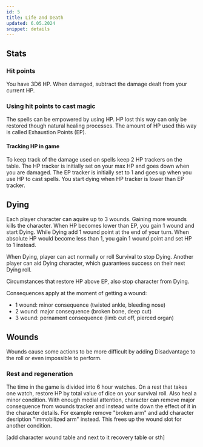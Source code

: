 ```yaml
---
id: 5
title: Life and Death
updated: 6.05.2024
snippet: details
---
```


## Stats
### Hit points

You have 3D6 HP. When damaged, subtract the damage dealt from your current HP.

### Using hit points to cast magic

The spells can be empowered by using HP.
HP lost this way can only be restored though natural healing processes.
The amount of HP used this way is called Exhaustion Points (EP).

#### Tracking HP in game
To keep track of the damage used on spells keep 2 HP trackers on the table.
The HP tracker is initially set on your max HP and goes down when you are damaged.
The EP tracker is initially set to 1 and goes up when you use HP to cast spells.
You start dying when HP tracker is lower than EP tracker.

## Dying

Each player character can aquire up to 3 wounds. Gaining more wounds kills the character.
When HP becomes lower than EP, you gain 1 wound and start Dying. 
While Dying add 1 wound point at the end of your turn.
When absolute HP would become less than 1, you gain 1 wound point and set HP to 1 instead.

When Dying, player can act normally or roll Survival to stop Dying. Another player can aid Dying character, which guarantees success on their next Dying roll.

Circumstances that restore HP above EP, also stop character from Dying.

Consequences apply at the moment of getting a wound:

- 1 wound: minor consequence (twisted ankle, bleeding nose)
- 2 wound: major consequence (broken bone, deep cut)
- 3 wound: pernament consequence (limb cut off, pierced organ)

## Wounds

Wounds cause some actions to be more difficult by adding Disadvantage to the
roll or even impossible to perform.

### Rest and regeneration

The time in the game is divided into 6 hour watches. On a rest that takes one
watch, restore HP by total value of dice on your survival roll. Also heal a minor condition. 
With enough medial attention, character can remove major consequence from wounds tracker and
instead write down the effect of it in the character details. For example remove
"broken arm" and add character desription "immobilized arm" instead. This frees
up the wound slot for another condition.

[add character wound table and next to it recovery table or sth]
